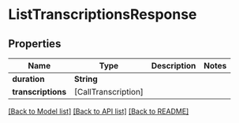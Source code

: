 # ListTranscriptionsResponse

## Properties
Name | Type | Description | Notes
------------ | ------------- | ------------- | -------------
**duration** | **String** |  | 
**transcriptions** | [CallTranscription] |  | 

[[Back to Model list]](../README.md#documentation-for-models) [[Back to API list]](../README.md#documentation-for-api-endpoints) [[Back to README]](../README.md)


